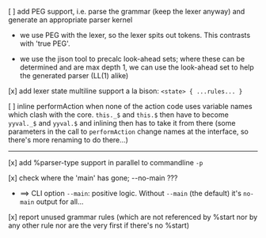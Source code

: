 [ ] add PEG support, i.e. parse the grammar (keep the lexer anyway) and generate an appropriate parser kernel

  + we use PEG with the lexer, so the lexer spits out tokens. This contrasts with 'true PEG'.

  + we use the jison tool to precalc look-ahead sets; where these can be determined and are max depth 1, we can use the look-ahead set to help the generated parser (LL(1) alike)

[x] add lexer state multiline support a la bison: `<state> { ...rules... }`

[ ] inline performAction when none of the action code uses variable names which clash with the core. `this._$` and `this.$` then have to become `yyval._$` and `yyval.$` and inlining then has to take it from there (some parameters in the call to `performAction` change names at the interface,
so there's more renaming to do there...)

---

[x] add %parser-type support in parallel to commandline `-p`

[x] check where the 'main' has gone; --no-main ???

  + ==> CLI option `--main`: positive logic. Without `--main` (the default) it's `no-main` output for all...

[x] report unused grammar rules (which are not referenced by %start nor by any other rule nor are the very first if there's no %start)

